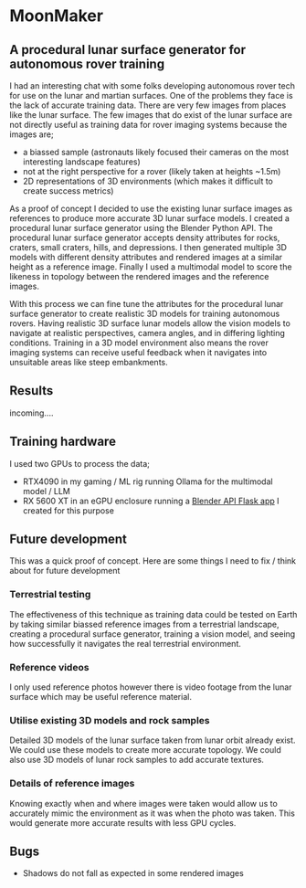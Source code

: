 # MoonMaker

## A procedural lunar surface generator for autonomous rover training

I had an interesting chat with some folks developing autonomous rover tech for use on the lunar and martian surfaces. One of the problems they face is the lack of accurate training data. There are very few images from places like the lunar surface. The few images that do exist of the lunar surface are not directly useful as training data for rover imaging systems because the images are;

 - a biassed sample (astronauts likely focused their cameras on the most interesting landscape features)
 - not at the right perspective for a rover (likely taken at heights ~1.5m)
 - 2D representations of 3D environments (which makes it difficult to create success metrics)

As a proof of concept I decided to use the existing lunar surface images as references to produce more accurate 3D lunar surface models. I created a procedural lunar surface generator using the Blender Python API. The procedural lunar surface generator accepts density attributes for rocks, craters, small craters, hills, and depressions. I then generated multiple 3D models with different density attributes and rendered images at a similar height as a reference image. Finally I used a multimodal model to score the likeness in topology between the rendered images and the reference images.

With this process we can fine tune the attributes for the procedural lunar surface generator to create realistic 3D models for training autonomous rovers. Having realistic 3D surface lunar models allow the vision models to navigate at realistic perspectives, camera angles, and in differing lighting conditions. Training in a 3D model environment also means the rover imaging systems can receive useful feedback when it navigates into unsuitable areas like steep embankments.

## Results

incoming....

## Training hardware

I used two GPUs to process the data;

 - RTX4090 in my gaming / ML rig running Ollama for the multimodal model / LLM
 - RX 5600 XT in an eGPU enclosure running a [Blender API Flask app](https://github.com/gregology/blender_api) I created for this purpose

## Future development

This was a quick proof of concept. Here are some things I need to fix / think about for future development

### Terrestrial testing

The effectiveness of this technique as training data could be tested on Earth by taking similar biassed reference images from a terrestrial landscape, creating a procedural surface generator, training a vision model, and seeing how successfully it navigates the real terrestrial environment.

### Reference videos

I only used reference photos however there is video footage from the lunar surface which may be useful reference material.

### Utilise existing 3D models and rock samples

Detailed 3D models of the lunar surface taken from lunar orbit already exist. We could use these models to create more accurate topology. We could also use 3D models of lunar rock samples to add accurate textures.

### Details of reference images

Knowing exactly when and where images were taken would allow us to accurately mimic the environment as it was when the photo was taken. This would generate more accurate results with less GPU cycles.

## Bugs

 - Shadows do not fall as expected in some rendered images
